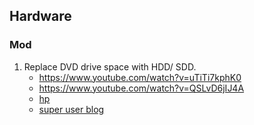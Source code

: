 ## Hardware


### Mod

  1. Replace DVD drive space with HDD/ SDD.
     - https://www.youtube.com/watch?v=uTiTi7kphK0
     - https://www.youtube.com/watch?v=QSLvD6jIJ4A
     - [hp](https://support.hp.com/id-en/document/c00293586)
     - [super user blog](http://blog.superuser.com/2011/05/04/best-of-both-worlds-putting-an-ssd-in-your-optical-bay/)
